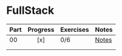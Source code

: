 # FullStack

| Part | Progress | Exercises | Notes                       |
| ---- | :------: | --------- | --------------------------- |
| 00   |   [x]    | 0/6       | [Notes](./part00/README.md) |
|      |          |           |                             |
|      |          |           |                             |
